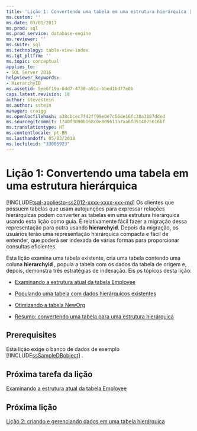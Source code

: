 ```yaml
---
title: 'Lição 1: Convertendo uma tabela em uma estrutura hierárquica | Microsoft Docs'
ms.custom: ''
ms.date: 03/01/2017
ms.prod: sql
ms.prod_service: database-engine
ms.reviewer: ''
ms.suite: sql
ms.technology: table-view-index
ms.tgt_pltfrm: ''
ms.topic: conceptual
applies_to:
- SQL Server 2016
helpviewer_keywords:
- HierarchyID
ms.assetid: 5ee6f19a-6dd7-4730-a91c-bbed1bd77e0b
caps.latest.revision: 18
author: stevestein
ms.author: sstein
manager: craigg
ms.openlocfilehash: a38cbcec7f42ff99e0e7c56de16fc30a3187dded
ms.sourcegitcommit: 1740f3090b168c0e809611a7aa6fd514075616bf
ms.translationtype: HT
ms.contentlocale: pt-BR
ms.lasthandoff: 05/03/2018
ms.locfileid: "33005923"
---
```

# <a name="lesson-1-converting-a-table-to-a-hierarchical-structure"></a>Lição 1: Convertendo uma tabela em uma estrutura hierárquica
[!INCLUDE[tsql-appliesto-ss2012-xxxx-xxxx-xxx-md](../../includes/tsql-appliesto-ss2012-xxxx-xxxx-xxx-md.md)]
Os clientes que possuem tabelas que usam autojunções para expressar relações hierárquicas podem converter as tabelas em uma estrutura hierárquica usando esta lição como guia. É relativamente fácil fazer a migração dessa representação para outra usando **hierarchyid**. Depois da migração, os usuários terão uma representação hierárquica compacta e fácil de entender, que poderá ser indexada de várias formas para proporcionar consultas eficientes.  
  
Esta lição examina uma tabela existente, cria uma tabela contendo uma coluna **hierarchyid** , popula a tabela com os dados da tabela de origem e, depois, demonstra três estratégias de indexação. Eis os tópicos desta lição:  
  
-   [Examinando a estrutura atual da tabela Employee](../../relational-databases/tables/lesson-1-1-examining-the-current-structure-of-the-employee-table.md)  
  
-   [Populando uma tabela com dados hierárquicos existentes](../../relational-databases/tables/lesson-1-2-populating-a-table-with-existing-hierarchical-data.md)  
  
-   [Otimizando a tabela NewOrg](../../relational-databases/tables/lesson-1-3-optimizing-the-neworg-table.md)  
  
-   [Resumo: convertendo uma tabela para uma estrutura hierárquica](../../relational-databases/tables/lesson-1-4-summary-converting-a-table-to-a-hierarchical-structure.md)  
  
## <a name="prerequisites"></a>Prerequisites  
Esta lição exige o banco de dados de exemplo [!INCLUDE[ssSampleDBobject](../../includes/sssampledbobject-md.md)] .  
  
## <a name="next-task-in-lesson"></a>Próxima tarefa da lição  
[Examinando a estrutura atual da tabela Employee](../../relational-databases/tables/lesson-1-1-examining-the-current-structure-of-the-employee-table.md)  
  
## <a name="next-lesson"></a>Próxima lição  
[Lição 2: criando e gerenciando dados em uma tabela hierárquica](../../relational-databases/tables/lesson-2-creating-and-managing-data-in-a-hierarchical-table.md)  
  
  
  
